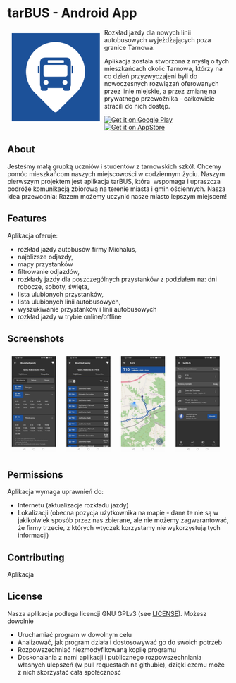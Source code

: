 # tarBUS - Android App

<img src="/assets/icons/favicon.png" align="left"
width="200" hspace="10" vspace="10">

Rozkład jazdy dla nowych linii autobusowych wyjeżdżających poza granice Tarnowa.

Aplikacja została stworzona z myślą o tych mieszkańcach okolic Tarnowa, którzy na co dzień przyzwyczajeni byli do nowoczesnych rozwiązań oferowanych przez linie miejskie, a przez zmianę na prywatnego przewoźnika - całkowicie stracili do nich dostęp.

<p align="left">
<a href="https://play.google.com/store/apps/details?id=com.dpajak99.tarbus2021">
    <img alt="Get it on Google Play"
        height="83"
        src="https://inspirationapps.com/wp-content/uploads/2020/01/google-play-badge.png" />
</a>  
<a href="https://apps.apple.com/pl/app/tarbus/id1554556128">
    <img alt="Get it on AppStore"
        height="80"
        src="https://inspirationapps.com/wp-content/uploads/2020/01/app-store-badge.png" />
        </a>
        </p>

## About

Jesteśmy małą grupką uczniów i studentów z tarnowskich szkół. Chcemy pomóc mieszkańcom naszych miejscowości w codziennym życiu. Naszym pierwszym projektem jest aplikacja tarBUS, która  wspomaga i upraszcza podróże komunikacją zbiorową na terenie miasta i gmin ościennych. Nasza idea przewodnia: Razem możemy uczynić nasze miasto lepszym miejscem!  

## Features

Aplikacja oferuje:
- rozkład jazdy autobusów firmy Michalus,
- najbliższe odjazdy,
- mapy przystanków
- filtrowanie odjazdów,
- rozkłady jazdy dla poszczególnych przystanków z podziałem na: dni robocze, soboty, święta,
- lista ulubionych przystanków,
- lista ulubionych linii autobusowych,
- wyszukiwanie przystanków i linii autobusowych
- rozkład jazdy w trybie online/offline

## Screenshots

[<img src="/screenshots/pic1.jpg" align="center"
width="100"
    hspace="10" vspace="10">](/screenshots/pic1.jpg)
    [<img src="/screenshots/pic2.jpg" align="center"
width="100"
    hspace="10" vspace="10">](/screenshots/pic2.jpg)
    [<img src="/screenshots/pic3.jpg" align="center"
width="100"
    hspace="10" vspace="10">](/screenshots/pic3.jpg)
    [<img src="/screenshots/pic4.jpg" align="center"
width="100"
    hspace="10" vspace="10">](/screenshots/pic4.jpg)

## Permissions

Aplikacja wymaga uprawnień do:
- Internetu (aktualizacje rozkładu jazdy)
- Lokalizacji (obecna pozycja użytkownika na mapie - dane te nie są w jakikolwiek sposób przez nas zbierane, ale nie możemy zagwarantować, że firmy trzecie, z których wtyczek korzystamy nie wykorzystują tych informacji) 

## Contributing

Aplikacja 

## License

Nasza aplikacja podlega licencji GNU GPLv3 (see [LICENSE](LICENSE)).
Możesz dowolnie
- Uruchamiać program w dowolnym celu
- Analizować, jak program działa i dostosowywać go do swoich potrzeb
- Rozpowszechniać niezmodyfikowaną kopiię programu
- Doskonalania z nami aplikacji i publicznego rozpowszechniania własnych ulepszeń (w pull requestach na githubie), dzięki czemu może z nich skorzystać cała społeczność

